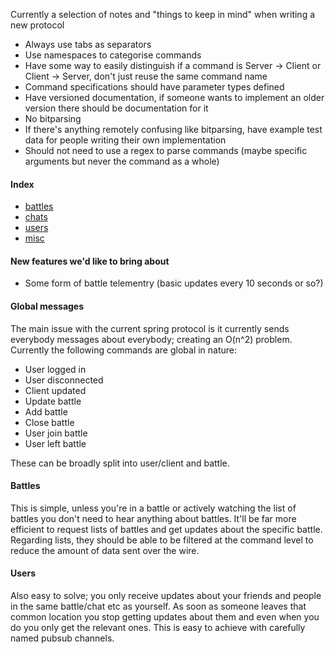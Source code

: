 Currently a selection of notes and "things to keep in mind" when writing a new protocol
- Always use tabs as separators
- Use namespaces to categorise commands
- Have some way to easily distinguish if a command is Server -> Client or Client -> Server, don't just reuse the same command name
- Command specifications should have parameter types defined
- Have versioned documentation, if someone wants to implement an older version there should be documentation for it
- No bitparsing
- If there's anything remotely confusing like bitparsing, have example test data for people writing their own implementation
- Should not need to use a regex to parse commands (maybe specific arguments but never the command as a whole)

#### Index
- [battles](battles.md)
- [chats](chats.md)
- [users](users.md)
- [misc](misc.md)


#### New features we'd like to bring about
- Some form of battle telementry (basic updates every 10 seconds or so?)

#### Global messages
The main issue with the current spring protocol is it currently sends everybody messages about everybody; creating an O(n^2) problem. Currently the following commands are global in nature:
- User logged in
- User disconnected
- Client updated
- Update battle
- Add battle
- Close battle
- User join battle
- User left battle

These can be broadly split into user/client and battle.

#### Battles
This is simple, unless you're in a battle or actively watching the list of battles you don't need to hear anything about battles. It'll be far more efficient to request lists of battles and get updates about the specific battle. Regarding lists, they should be able to be filtered at the command level to reduce the amount of data sent over the wire.

#### Users
Also easy to solve; you only receive updates about your friends and people in the same battle/chat etc as yourself. As soon as someone leaves that common location you stop getting updates about them and even when you do you only get the relevant ones. This is easy to achieve with carefully named pubsub channels.
